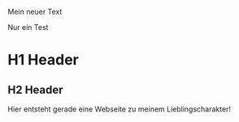 Mein neuer Text

Nur ein Test


# H1 Header

## H2 Header

Hier entsteht gerade eine Webseite zu meinem Lieblingscharakter!
